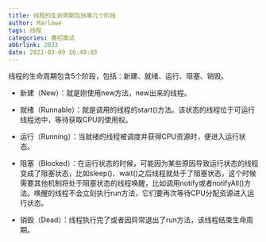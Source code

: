 ```yaml
---
title: 线程的生命周期包括哪几个阶段
author: Marlowe
tags: 线程
categories: 春招面试
abbrlink: 2033
date: 2021-03-09 16:49:03
---
```

线程的生命周期包含5个阶段，包括：新建、就绪、运行、阻塞、销毁。
<!--more-->

* 新建（New）：就是刚使用new方法，new出来的线程。

* 就绪（Runnable）：就是调用的线程的start()方法。该状态的线程位于可运行线程池中，等待获取CPU的使用权。

* 运行（Running）：当就绪的线程被调度并获得CPU资源时，便进入运行状态。

* 阻塞（Blocked）：在运行状态的时候，可能因为某些原因导致运行状态的线程变成了阻塞状态，比如sleep()、wait()之后线程就处于了阻塞状态，这个时候需要其他机制将处于阻塞状态的线程唤醒，比如调用notify或者notifyAll()方法。唤醒的线程不会立刻执行run方法，它们要再次等待CPU分配资源进入运行状态。

* 销毁（Dead）：线程执行完了或者因异常退出了run方法，该线程结束生命周期。
